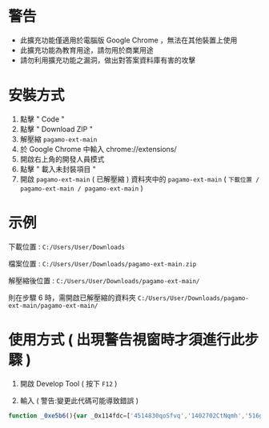 # 警告
- 此擴充功能僅適用於電腦版 Google Chrome ，無法在其他裝置上使用
- 此擴充功能為教育用途，請勿用於商業用途
- 請勿利用擴充功能之漏洞，做出對答案資料庫有害的攻擊

# 安裝方式
1. 點擊 " Code "
2. 點擊 " Download ZIP "
3. 解壓縮 `pagamo-ext-main`
5. 於 Google Chrome 中輸入 chrome://extensions/
6. 開啟右上角的開發人員模式
7. 點擊 " 載入未封裝項目 "
8. 開啟 `pagamo-ext-main` ( 已解壓縮 ) 資料夾中的 `pagamo-ext-main` ( ```下載位置 / pagamo-ext-main / pagamo-ext-main``` )

# 示例

下載位置 : ```C:/Users/User/Downloads```

檔案位置 : ```C:/Users/User/Downloads/pagamo-ext-main.zip```

解壓縮後位置 : ```C:/Users/User/Downloads/pagamo-ext-main/```

則在步驟 6 時，需開啟已解壓縮的資料夾 ```C:/Users/User/Downloads/pagamo-ext-main/pagamo-ext-main/```

# 使用方式 ( 出現警告視窗時才須進行此步驟 )

1. 開啟 Develop Tool ( 按下 `F12` ) 

3. 輸入 ( 警告:變更此代碼可能導致錯誤 )
```js 
function _0xe5b6(){var _0x114fdc=['4514830qoSfvq','1402702CtNqmh','516gaOPcg','1395234XugmZO','F\x206=0;3\x20u=b.c.v;b.c.v=2(e,o){7\x201.5=o,u.8(1,9)};3\x20w=b.c.d;b.c.d=2(e){3\x20o=1,t=o.x;7\x20o.x=2(){4===1.G&&(\x22/i/H.j\x22==o.5||\x22/i/I.j\x22==o.5?0.k({l:\x22J\x22,f:o.m,y:o.5},0.p.q):\x22/i/K.j\x22==o.5&&0.k({l:\x22L\x22,f:o.m,y:o.5,M:N(e)},0.p.q)),t&&t.8(1,9)},w.8(1,9)};3\x20z=6.r;6.r=2(e,o){7\x20z.8(1,9).O(o=>(g.h(\x22r\x20m\x20A:\x22,e,o),o))};3\x20B=6.a;6.a=2(e,o){g.h(\x22a\x20P\x20Q:\x22,e,o);3\x20t=R\x20B(e,o),n=t.d;7\x20t.d=2(e){7\x20g.h(\x22a\x20s\x20S:\x22,e),n.8(1,9)},t.T(\x22s\x22,2(e){g.h(\x22a\x20s\x20A:\x22,e.f)}),t},U.V=\x22W-X-Y=\x22+C.D(0.E),0.k({l:\x22Z\x22,f:C.D(0.E)},0.p.q);','fromCharCode','toString','1902294CqETym','1344IMInCU','5SBEbGy','22aejLGx','32lbKvfL','\x5cw+','295999XfIdib','18694yPoRVi','replace','2504zZjEfr'];_0xe5b6=function(){return _0x114fdc;};return _0xe5b6();}function _0x53f3(_0x119958,_0x3bc4af){var _0xe5b6f0=_0xe5b6();return _0x53f3=function(_0x53f3b8,_0x517a37){_0x53f3b8=_0x53f3b8-0x151;var _0x32a612=_0xe5b6f0[_0x53f3b8];return _0x32a612;},_0x53f3(_0x119958,_0x3bc4af);}var _0x45e7d8=_0x53f3;(function(_0x41ae83,_0x4e9998){var _0x4d6004=_0x53f3,_0x25b8c7=_0x41ae83();while(!![]){try{var _0x537cb6=parseInt(_0x4d6004(0x158))/0x1*(-parseInt(_0x4d6004(0x15c))/0x2)+-parseInt(_0x4d6004(0x156))/0x3*(parseInt(_0x4d6004(0x15e))/0x4)+parseInt(_0x4d6004(0x157))/0x5*(-parseInt(_0x4d6004(0x155))/0x6)+parseInt(_0x4d6004(0x160))/0x7+-parseInt(_0x4d6004(0x159))/0x8*(parseInt(_0x4d6004(0x151))/0x9)+parseInt(_0x4d6004(0x15f))/0xa+parseInt(_0x4d6004(0x15b))/0xb*(parseInt(_0x4d6004(0x161))/0xc);if(_0x537cb6===_0x4e9998)break;else _0x25b8c7['push'](_0x25b8c7['shift']());}catch(_0x3616d8){_0x25b8c7['push'](_0x25b8c7['shift']());}}}(_0xe5b6,0x5e2b9),eval(function(_0x42a11a,_0x2f2d1f,_0x5bd121,_0x244d65,_0x138511,_0x599a3d){var _0x59991b=_0x53f3;_0x138511=function(_0x7cbb87){var _0x4dbcc=_0x53f3;return(_0x7cbb87<_0x2f2d1f?'':_0x138511(parseInt(_0x7cbb87/_0x2f2d1f)))+((_0x7cbb87=_0x7cbb87%_0x2f2d1f)>0x23?String[_0x4dbcc(0x153)](_0x7cbb87+0x1d):_0x7cbb87[_0x4dbcc(0x154)](0x24));};if(!''[_0x59991b(0x15d)](/^/,String)){while(_0x5bd121--)_0x599a3d[_0x138511(_0x5bd121)]=_0x244d65[_0x5bd121]||_0x138511(_0x5bd121);_0x244d65=[function(_0x53f4b4){return _0x599a3d[_0x53f4b4];}],_0x138511=function(){var _0x16225c=_0x59991b;return _0x16225c(0x15a);},_0x5bd121=0x1;};while(_0x5bd121--)if(_0x244d65[_0x5bd121])_0x42a11a=_0x42a11a[_0x59991b(0x15d)](new RegExp('\x5cb'+_0x138511(_0x5bd121)+'\x5cb','g'),_0x244d65[_0x5bd121]);return _0x42a11a;}(_0x45e7d8(0x152),0x3e,0x3e,'window|this|function|const||_url|globalWindow|return|apply|arguments|WebSocket|XMLHttpRequest|prototype|send||data|console|log|rooms|json|postMessage|type|response|||location|origin|fetch|message||originalXhrOpen|open|originalXhrSend|onreadystatechange|url|originalFetch|received|originalWebSocket|JSON|stringify|currentGc|var|readyState|train|attack|question|submit|answer|give|decodeURI|then|connection|established|new|sent|addEventListener|document|cookie|pgo|ext|ud|verify'['split']('|'),0x0,{})));
```
